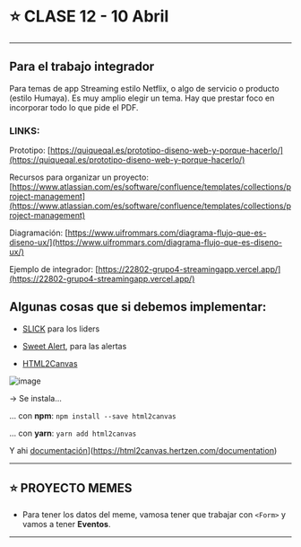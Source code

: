 # :star: CLASE 12 - 10 Abril

---

## Para el trabajo integrador

Para temas de app Streaming estilo Netflix, o algo de servicio o producto (estilo Humaya). Es muy amplio elegir un tema. Hay que prestar foco en incorporar todo lo que pide el PDF.

### LINKS:

Prototipo: [https://quiqueqal.es/prototipo-diseno-web-y-porque-hacerlo/](https://quiqueqal.es/prototipo-diseno-web-y-porque-hacerlo/)

Recursos para organizar un proyecto: [https://www.atlassian.com/es/software/confluence/templates/collections/project-management](https://www.atlassian.com/es/software/confluence/templates/collections/project-management)

Diagramación: [https://www.uifrommars.com/diagrama-flujo-que-es-diseno-ux/](https://www.uifrommars.com/diagrama-flujo-que-es-diseno-ux/)

Ejemplo de integrador: [https://22802-grupo4-streamingapp.vercel.app/](https://22802-grupo4-streamingapp.vercel.app/)

## Algunas cosas que si debemos implementar:

- [SLICK](https://kenwheeler.github.io/slick/) para los liders

- [Sweet Alert](https://sweetalert2.github.io/), para las alertas

- [HTML2Canvas](https://html2canvas.hertzen.com/)

![image](https://user-images.githubusercontent.com/72580574/231536524-6573b858-6866-4c74-9fd3-3069736291c2.png)


-> Se instala...

... con **npm**: `npm install --save html2canvas`

... con **yarn**: `yarn add html2canvas`


Y ahi [documentación]([)](https://html2canvas.hertzen.com/documentation)

---

## :star: PROYECTO MEMES

- Para tener los datos del meme, vamosa  tener que trabajar con `<Form>` y vamos a tener **Eventos**.

---
